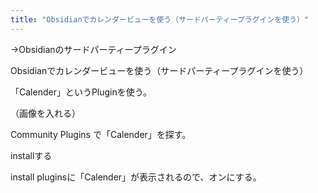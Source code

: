 ```yaml
---
title: "Obsidianでカレンダービューを使う（サードパーティープラグインを使う）"
---
```


→Obsidianのサードパーティープラグイン

Obsidianでカレンダービューを使う（サードパーティープラグインを使う）

「Calender」というPluginを使う。

（画像を入れる）

Community Plugins で「Calender」を探す。

installする

install pluginsに「Calender」が表示されるので、オンにする。

